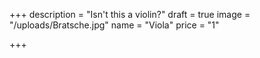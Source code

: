 +++
description = "Isn't this a violin?"
draft = true
image = "/uploads/Bratsche.jpg"
name = "Viola"
price = "1"

+++
